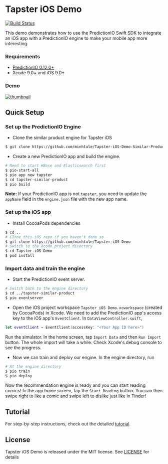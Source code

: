 # Tapster iOS Demo

[![Build Status](https://travis-ci.org/minhtule/Tapster-iOS-Demo.svg?branch=master)](https://travis-ci.org/minhtule/Tapster-iOS-Demo)


This demo demonstrates how to use the PredictionIO Swift SDK to integrate an iOS app with a PredictionIO engine to make your mobile app more interesting.

### Requirements

- [PredictionIO 0.12.0+](https://predictionio.apache.org/install/)
- Xcode 9.0+ and iOS 9.0+

### Demo

[![thumbnail](http://img.youtube.com/vi/4kde72NhQ0o/0.jpg)](http://youtu.be/4kde72NhQ0o)

## Quick Setup

### Set up the PredictionIO Engine

* Clone the similar product engine for Tapster iOS

```bash
$ git clone https://github.com/minhtule/Tapster-iOS-Demo-Similar-Product-Engine.git tapster-similar-product
```

* Create a new PredictionIO app and build the engine.

```bash
# Need to start HBase and Elasticsearch first
$ pio-start-all  
$ pio app new tapster
$ cd tapster-similar-product
$ pio build
```

**Note:** If your PredictionIO app is not `tapster`, you need to update the `appName` field in the `engine.json` file with the new app name.

### Set up the iOS app

* Install CocoaPods dependencies

```bash
$ cd ..
# Clone this iOS repo if you haven't done so
$ git clone https://github.com/minhtule/Tapster-iOS-Demo
# Switch to the Xcode project directory
$ cd Tapster-iOS-Demo
$ pod install
```

### Import data and train the engine

* Start the PredictionIO event server.

```bash
# Switch back to the engine directory
$ cd ../tapster-similar-product
$ pio eventserver
```

* Open the iOS project workspace `Tapster iOS Demo.xcworkspace` (created by CocoaPods) in Xcode. We need to add the PredictionIO app's access key to the iOS app's `EventClient`. In `DataViewController.swift`,

```swift
let eventClient = EventClient(accessKey: "<Your App ID here>")
```

Run the simulator. In the home screen, tap `Import Data` and then `Run Import` button. The whole import will take a while. Check Xcode's debug console to see the progress.

* Now we can train and deploy our engine. In the engine directory, run

```bash
# At the engine directory
$ pio train
$ pio deploy
```

Now the recommendation engine is ready and you can start reading comics! In the app home screen, tap the `Start Reading` button. You can then swipe right to like a comic and swipe left to dislike just like in Tinder!

## Tutorial
For step-by-step instructions, check out the detailed [tutorial](https://github.com/minhtule/Tapster-iOS-Demo/blob/master/TUTORIAL.md).

## License
Tapster iOS Demo is released under the MIT license. See 
[LICENSE](https://github.com/minhtule/Tapster-iOS-Demo/blob/master/LICENSE) for
details
